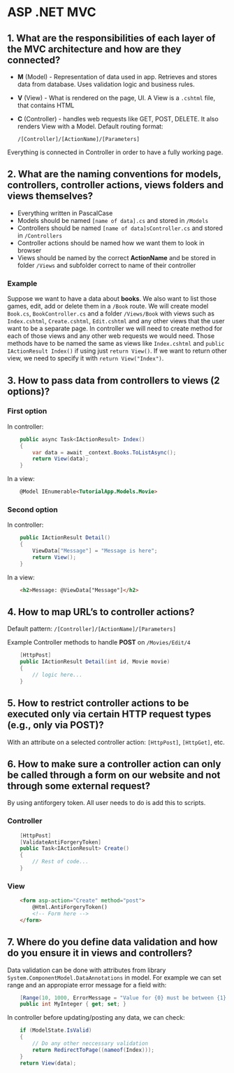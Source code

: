 # ASP .NET MVC

## 1. What are the responsibilities of each layer of the MVC architecture and how are they connected?

- **M** (Model) - Representation of data used in app. Retrieves and stores data from database. Uses validation logic and business rules.
- **V** (View) - What is rendered on the page, UI. A View is a `.cshtml` file, that contains HTML
- **C** (Controller) - handles web requests like GET, POST, DELETE. It also renders View with a Model. Default routing format:

    `/[Controller]/[ActionName]/[Parameters]`

Everything is connected in Controller in order to have a fully working page.

## 2. What are the naming conventions for models, controllers, controller actions, views folders and views themselves?

- Everything written in PascalCase
- Models should be named `[name of data].cs` and stored in `/Models`
- Controllers should be named `[name of data]sController.cs` and stored in `/Controllers`
- Controller actions should be named how we want them to look in browser
- Views should be named by the correct **ActionName** and be stored in folder `/Views` and subfolder correct to name of their controller

### Example

Suppose we want to have a data about **books**. We also want to list those games, edit, add or delete them in a `/Book` route. We will create model `Book.cs`, `BookController.cs` and a folder `/Views/Book` with views such as `Index.cshtml`, `Create.cshtml`, `Edit.cshtml` and any other views that the user want to be a separate page. In controller we will need to create method for each of those views and any other web requests we would need. Those methods have to be named the same as views like `Index.cshtml` and `public IActionResult Index()` if using just `return View()`. If we want to return other view, we need to specify it with `return View("Index")`.

## 3. How to pass data from controllers to views (2 options)?

### First option

In controller:

``` csharp
    public async Task<IActionResult> Index()
    {
        var data = await _context.Books.ToListAsync();
        return View(data);
    }
```

In a view:

``` html
    @Model IEnumerable<TutorialApp.Models.Movie>
```

### Second option

In controller:

``` csharp
    public IActionResult Detail()
    {
        ViewData["Message"] = "Message is here";
        return View();
    }
```

In a view:

``` html
    <h2>Message: @ViewData["Message"]</h2>
```

## 4. How to map URL’s to controller actions?

Default pattern: `/[Controller]/[ActionName]/[Parameters]`

Example Controller methods to handle **POST** on `/Movies/Edit/4`

``` csharp
    [HttpPost]
    public IActionResult Detail(int id, Movie movie)
    {
        // logic here...
    }
```

## 5. How to restrict controller actions to be executed only via certain HTTP request types (e.g., only via POST)?

With an attribute on a selected controller action: `[HttpPost]`, `[HttpGet]`, etc.

## 6. How to make sure a controller action can only be called through a form on our website and not through some external request?

By using antiforgery token. All user needs to do is add this to scripts.

### Controller

``` csharp
    [HttpPost]
    [ValidateAntiForgeryToken]
    public Task<IActionResult> Create()
    {
        // Rest of code...
    }
```

### View

``` html
    <form asp-action="Create" method="post">
        @Html.AntiForgeryToken()
        <!-- Form here -->
    </form>
```

## 7. Where do you define data validation and how do you ensure it in views and controllers?

Data validation can be done with attributes from library `System.ComponentModel.DataAnnotations` in model. For example we can set range and an appropiate error message for a field with:

``` csharp
    [Range(10, 1000, ErrorMessage = "Value for {0} must be between {1} and {2}.")]
    public int MyInteger { get; set; }
```

In controller before updating/posting any data, we can check:

``` csharp
    if (ModelState.IsValid)
    {
        // Do any other neccessary validation
        return RedirectToPage((nameof(Index)));
    }
    return View(data);
```
